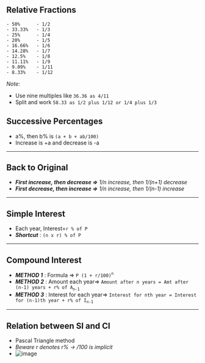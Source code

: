 ## Relative Fractions
```
- 50%      - 1/2
- 33.33%   - 1/3 
- 25%      - 1/4
- 20%      - 1/5  
- 16.66%   - 1/6
- 14.28%   - 1/7
- 12.5%    - 1/8
- 11.11%   - 1/9
- 9.09%    - 1/11 
- 8.33%    - 1/12     
```
*Note:* 
- Use nine multiples like `36.36 as 4/11` 
- Split and work `58.33 as 1/2 plus 1/12 or 1/4 plus 1/3`
## Successive Percentages
- a%, then b% is `(a + b + ab/100)`
- Increase is +a and decrease is -a
---
## Back to Original
- ***First increase, then decrease =>***  *1/n increase, then 1/(n+1) decrease*
- ***First decrease, then increase =>***  *1/n increase, then 1/(n-1) increase*
---
## Simple Interest
- Each year, Interest=`r % of P`
- ***Shortcut*** : `(n x r) % of P` 
---
## Compound Interest
- ***METHOD 1*** : Formula =>
`P (1 + r/100)`<sup>`n`</sup>  
- ***METHOD 2*** : Amount each year=>
`Amount after n years = Amt after (n-1) years + r% of A`<sub>`n-1`</sub> 
- ***METHOD 3*** : Interest for each year=>
`Interest for nth year = Interest for (n-1)th year + r% of I`<sub>`n-1`</sub>
---
## Relation between SI and CI
- Pascal Triangle method
- *Beware r denotes r% -> /100 is implicit*
- ![image](https://user-images.githubusercontent.com/43994542/103928186-7b66f080-5141-11eb-9bf7-fb4d2b4e4162.png)


